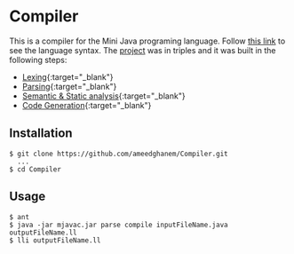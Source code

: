 # Compiler
This is a compiler for the Mini Java programing language. Follow [this link](http://www.cambridge.org/resources/052182060X/MCIIJ2e/grammar.htm) to see the language syntax. 
The [project](https://www.cs.tau.ac.il/research/yotam.feldman/courses/wcc20/project.html) was in triples and it was built in the following steps:
 - [Lexing](https://www.cs.tau.ac.il/research/yotam.feldman/courses/wcc20/parsing.html){:target="_blank"}
 - [Parsing](https://www.cs.tau.ac.il/research/yotam.feldman/courses/wcc20/parsing.html){:target="_blank"}
 - [Semantic & Static analysis](https://www.cs.tau.ac.il/research/yotam.feldman/courses/wcc20/semantic.html){:target="_blank"}
 - [Code Generation](https://www.cs.tau.ac.il/research/yotam.feldman/courses/wcc20/codegen.html){:target="_blank"}

## Installation
    $ git clone https://github.com/ameedghanem/Compiler.git
      ...
    $ cd Compiler

## Usage
    $ ant
    $ java -jar mjavac.jar parse compile inputFileName.java outputFileName.ll
    $ lli outputFileName.ll
